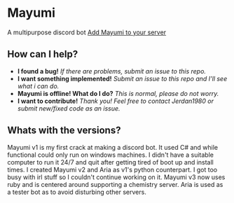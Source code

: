 # Mayumi
A multipurpose discord bot
[Add Mayumi to your server](https://discordapp.com/api/oauth2/authorize?client_id=316084155182219265&permissions=67492864&scope=bot)

## How can I help?
* **I found a bug!** _If there are problems, submit an issue to this repo._
* **I want something implemented!** _Submit an issue to this repo and I'll see what i can do._
* **Mayumi is offline! What do I do?** _This is normal, please do not worry._
* **I want to contribute!** _Thank you! Feel free to contact Jerdan1980 or submit new/fixed code as an issue._

## Whats with the versions?
Mayumi v1 is my first crack at making a discord bot. It used C# and while functional could only run on windows machines. I didn't have a suitable computer to run it 24/7 and quit after getting tired of boot up and install times.
I created Mayumi v2 and Aria as v1's python counterpart. I got too busy with irl stuff so I couldn't continue working on it.
Mayumi v3 now uses ruby and is centered around supporting a chemistry server. Aria is used as a tester bot as to avoid disturbing other servers.